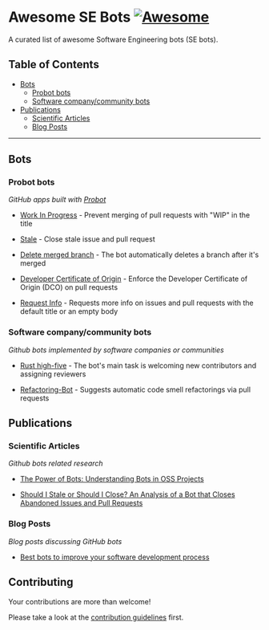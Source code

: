 # Awesome SE Bots [![Awesome](https://cdn.rawgit.com/sindresorhus/awesome/d7305f38d29fed78fa85652e3a63e154dd8e8829/media/badge.svg)](https://github.com/sindresorhus/awesome)

A curated list of awesome Software Engineering bots (SE bots). 

## Table of Contents
- [Bots](#bots) 
    - [Probot bots](#probot)
    - [Software company/community bots](#software)
- [Publications](#publications)
    - [Scientific Articles](#articles)
    - [Blog Posts](#posts)
  
---

## Bots
### Probot bots

*GitHub apps built with [Probot](https://probot.github.io/)*

* [Work In Progress](https://github.com/wip/app) - Prevent merging of pull requests with "WIP" in the title

* [Stale](https://github.com/probot/stale) - Close stale issue and pull request 

* [Delete merged branch](https://github.com/svanboxel/delete-merged-branch) - The bot automatically deletes a branch after it's merged

* [Developer Certificate of Origin](https://github.com/probot/dco) - Enforce the Developer Certificate of Origin (DCO) on pull requests

* [Request Info](https://github.com/behaviorbot/request-info) - Requests more info on issues and pull requests with the default title or an empty body

### Software company/community bots

*Github bots implemented by software companies or communities*

* [Rust high-five](https://github.com/rust-highfive) - The bot's main task is welcoming new contributors and assigning reviewers

* [Refactoring-Bot](https://github.com/Refactoring-Bot/Refactoring-Bot) - Suggests automatic code smell refactorings via pull requests

## Publications

### Scientific Articles

*Github bots related research*

* [The Power of Bots: Understanding Bots in OSS Projects](https://mairieli.github.io/files/papers/CSCW2018.pdf)

* [Should I Stale or Should I Close? An Analysis of a Bot that Closes Abandoned Issues and Pull Requests](https://mairieli.github.io/files/papers/BotSE2019.pdf)

### Blog Posts

*Blog posts discussing GitHub bots*

* [Best bots to improve your software development process](https://livablesoftware.com/best-bots-software-development/)

## Contributing
Your contributions are more than welcome! 

Please take a look at the [contribution guidelines](CONTRIBUTING.md) first.
